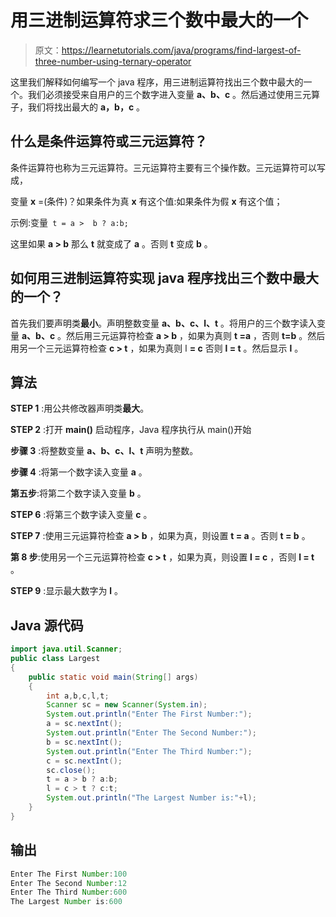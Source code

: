 # 用三进制运算符求三个数中最大的一个

> 原文：<https://learnetutorials.com/java/programs/find-largest-of-three-number-using-ternary-operator>

这里我们解释如何编写一个 java 程序，用三进制运算符找出三个数中最大的一个。我们必须接受来自用户的三个数字进入变量 **a、b、c** 。然后通过使用三元算子，我们将找出最大的 **a，b，c** 。

## 什么是条件运算符或三元运算符？

条件运算符也称为三元运算符。三元运算符主要有三个操作数。三元运算符可以写成，

变量 **x** =(条件)？如果条件为真 **x** 有这个值:如果条件为假 **x** 有这个值；

示例:变量` t = a >  b ? a:b;`

这里如果 **a > b** 那么 **t** 就变成了 **a** 。否则 **t** 变成 **b** 。

## 如何用三进制运算符实现 java 程序找出三个数中最大的一个？

首先我们要声明类**最小**。声明整数变量 **a、b、c、l、t** 。将用户的三个数字读入变量 **a、b、c** 。然后用三元运算符检查 **a > b** ，如果为真则 **t =a** ，否则 **t=b** 。然后用另一个三元运算符检查 **c > t** ，如果为真则 l **= c** 否则 **l = t** 。然后显示 **l** 。

## 算法

**STEP 1** :用公共修改器声明类**最大**。

**STEP 2** :打开 **main()** 启动程序，Java 程序执行从 main()开始

**步骤 3** :将整数变量 **a、b、c、l、t** 声明为整数。

**步骤 4** :将第一个数字读入变量 **a** 。

**第五步**:将第二个数字读入变量 **b** 。

**STEP 6** :将第三个数字读入变量 **c** 。

**STEP 7** :使用三元运算符检查 **a > b** ，如果为真，则设置 **t = a** 。否则 **t = b** 。

**第 8 步**:使用另一个三元运算符检查 **c > t** ，如果为真，则设置 **l = c** ，否则 **l = t** 。

**STEP 9** :显示最大数字为 **l** 。

## Java 源代码

```java
import java.util.Scanner;
public class Largest 
{
    public static void main(String[] args) 
    {
        int a,b,c,l,t;
        Scanner sc = new Scanner(System.in);
        System.out.println("Enter The First Number:");
        a = sc.nextInt();
        System.out.println("Enter The Second Number:");
        b = sc.nextInt();
        System.out.println("Enter The Third Number:");
        c = sc.nextInt();
        sc.close();
        t = a > b ? a:b;
        l = c > t ? c:t;
        System.out.println("The Largest Number is:"+l);
    }
}

```

## 输出

```java
Enter The First Number:100
Enter The Second Number:12
Enter The Third Number:600
The Largest Number is:600
```